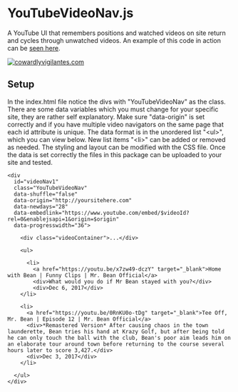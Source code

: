 # YouTubeVideoNav.js

A YouTube UI that remembers positions and watched videos on site return and cycles through unwatched videos. 
An example of this code in action can be [seen here](http://cowardlyvigilantes.com/).

[![cowardlyvigilantes.com](http://cowardlyvigilantes.com/sitescreenshot.jpg)](http://cowardlyvigilantes.com/)

## Setup

In the index.html file notice the divs with "YouTubeVideoNav" as the class. There are some data variables 
which you must change for your specific site, they are rather self explanatory. Make sure "data-origin" is 
set correctly and if you have multiple video navigators on the same page that each id attribute is unique. 
The data format is in the unordered list "&lt;ul&gt;", which you can view below. New list items "&lt;li&gt;" 
can be added or removed as needed. The styling and layout can be modified with the CSS file. Once the data 
is set correctly the files in this package can be uploaded to your site and tested.

```
<div 
  id="videoNav1"
  class="YouTubeVideoNav"
  data-shuffle="false"
  data-origin="http://yoursitehere.com"
  data-newdays="28"
  data-embedlink="https://www.youtube.com/embed/$videoId?rel=0&enablejsapi=1&origin=$origin"
  data-progresswidth="36">
    
    <div class="videoContainer">...</div>

    <ul>
    
      <li>
        <a href="https://youtu.be/x7zw49-dczY" target="_blank">Home with Bean | Funny Clips | Mr. Bean Official</a>
        <div>What would you do if Mr Bean stayed with you?</div>
        <div>Dec 6, 2017</div>
    </li>
    
    <li>
      <a href="https://youtu.be/0RnKU0o-tDg" target="_blank">Tee Off, Mr. Bean | Episode 12 | Mr. Bean Official</a>
      <div>*Remastered Version* After causing chaos in the town launderette, Bean tries his hand at Krazy Golf, but after being told he can only touch the ball with the club, Bean's poor aim leads him on an elaborate tour around town before returning to the course several hours later to score 3,427.</div>
      <div>Dec 3, 2017</div>
    </li>
    
  </ul>
</div>
```
